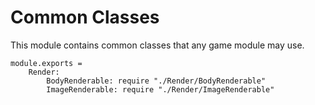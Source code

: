 Common Classes
==============

This module contains common classes that any game module may use.

	module.exports =
		Render:
			BodyRenderable: require "./Render/BodyRenderable"
			ImageRenderable: require "./Render/ImageRenderable"
